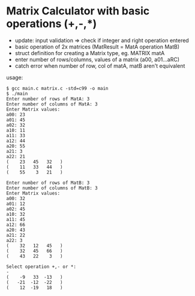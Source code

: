 # Matrix Calculator with basic operations (+,-,*)

+ update: input validation => check if integer and right operation entered 
+ basic operation of 2x matrices (MatResult = MatA operation MatB)
+ struct definition for creating a Matrix type, eg. MATRIX matA 
+ enter number of rows/columns, values of a matrix (a00, a01...aRC)
+ catch error when number of row, col of matA, matB aren't equivalent

usage:

```
$ gcc main.c matrix.c -std=c99 -o main
$ ./main
Enter number of rows of MatA: 3
Enter number of columns of MatA: 3
Enter Matrix values:
a00: 23
a01: 45
a02: 32
a10: 11
a11: 33
a12: 44
a20: 55
a21: 3
a22: 21
(    23   45   32   )
(    11   33   44   )
(    55    3   21   )

Enter number of rows of MatB: 3
Enter number of columns of MatB: 3
Enter Matrix values:
a00: 32
a01: 12
a02: 45
a10: 32
a11: 45
a12: 66
a20: 43
a21: 22
a22: 3
(    32   12   45   )
(    32   45   66   )
(    43   22    3   )

Select operation +,- or *:
-
(    -9   33  -13   )
(   -21  -12  -22   )
(    12  -19   18   )
```